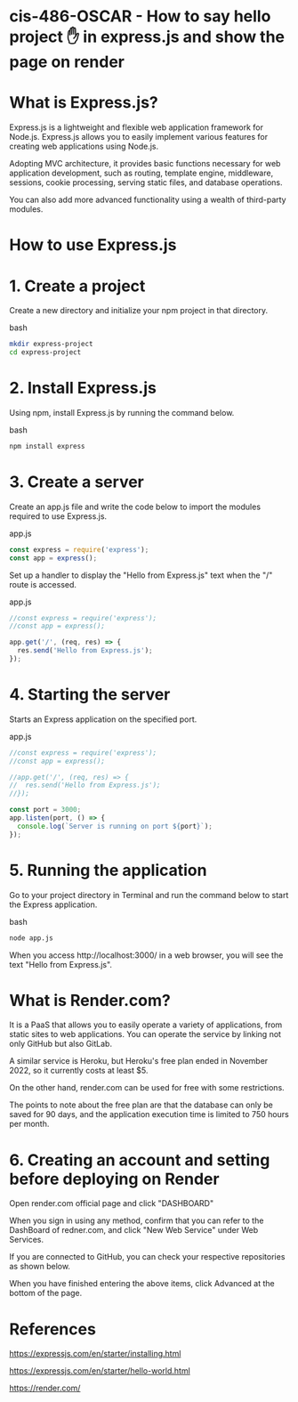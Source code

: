 # cis-486-OSCAR - How to say hello project ✋ in express.js and show the page on render

# What is Express.js?
Express.js is a lightweight and flexible web application framework for Node.js.
Express.js allows you to easily implement various features for creating web applications using Node.js.

Adopting MVC architecture, it provides basic functions necessary for web application development, such as routing, template engine, middleware, sessions, cookie processing, serving static files, and database operations.

You can also add more advanced functionality using a wealth of third-party modules.

# How to use Express.js
# 1. Create a project
Create a new directory and initialize your npm project in that directory.

bash
```bash
mkdir express-project
cd express-project
```

# 2. Install Express.js
Using npm, install Express.js by running the command below.

bash
```bash
npm install express
```

# 3. Create a server
Create an app.js file and write the code below to import the modules required to use Express.js.

app.js
```javascript
const express = require('express');
const app = express();
```

Set up a handler to display the "Hello from Express.js" text when the "/" route is accessed.

app.js
```javascript
//const express = require('express');
//const app = express();

app.get('/', (req, res) => {
  res.send('Hello from Express.js');
});
```

# 4. Starting the server
Starts an Express application on the specified port.

app.js
```javascript
//const express = require('express');
//const app = express();

//app.get('/', (req, res) => {
//  res.send('Hello from Express.js');
//});

const port = 3000;
app.listen(port, () => {
  console.log(`Server is running on port ${port}`);
});
```

# 5. Running the application
Go to your project directory in Terminal and run the command below to start the Express application.

bash
```bash
node app.js
```

When you access http://localhost:3000/ in a web browser, you will see the text "Hello from Express.js".

# What is Render.com?
It is a PaaS that allows you to easily operate a variety of applications, from static sites to web applications. You can operate the service by linking not only GitHub but also GitLab.

A similar service is Heroku, but Heroku's free plan ended in November 2022, so it currently costs at least $5.

On the other hand, render.com can be used for free with some restrictions.

The points to note about the free plan are that the database can only be saved for 90 days, and the application execution time is limited to 750 hours per month.

# 6. Creating an account and setting before deploying on Render
Open render.com official page and click "DASHBOARD"

When you sign in using any method, confirm that you can refer to the DashBoard of redner.com, and click "New Web Service" under Web Services.

If you are connected to GitHub, you can check your respective repositories as shown below.

When you have finished entering the above items, click Advanced at the bottom of the page.


# References
https://expressjs.com/en/starter/installing.html

https://expressjs.com/en/starter/hello-world.html

https://render.com/







